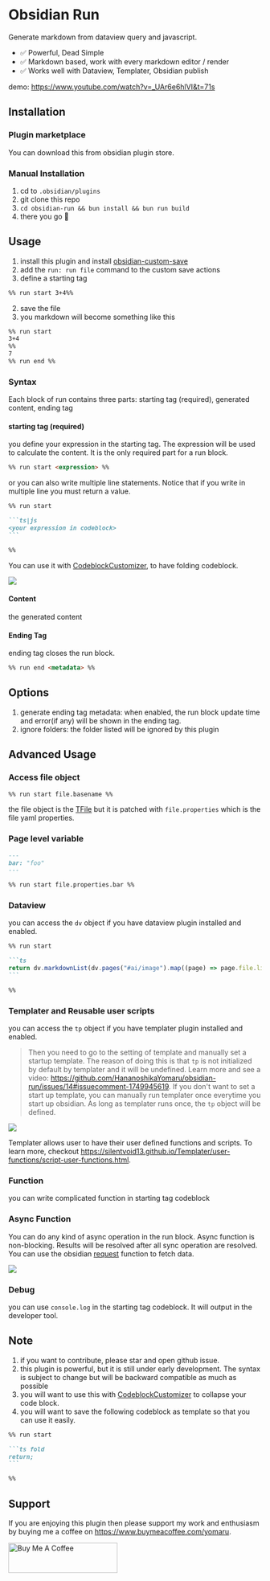 # Obsidian Run

Generate markdown from dataview query and javascript.

- ✅ Powerful, Dead Simple
- ✅ Markdown based, work with every markdown editor / render
- ✅ Works well with Dataview, Templater, Obsidian publish

demo: <https://www.youtube.com/watch?v=_UAr6e6hlVI&t=71s>

## Installation

### Plugin marketplace

You can download this from obsidian plugin store. 

### Manual Installation

1. cd to `.obsidian/plugins`
2. git clone this repo
3. `cd obsidian-run && bun install && bun run build`
4. there you go 🎉

## Usage

1. install this plugin and install [obsidian-custom-save](https://github.com/HananoshikaYomaru/obsidian-custom-save)
2. add the `run: run file` command to the custom save actions
3. define a starting tag

```md
%% run start 3+4%%
```

2. save the file
3. you markdown will become something like this

```md
%% run start
3+4
%%
7
%% run end %%
```

### Syntax

Each block of run contains three parts: starting tag (required), generated content, ending tag

#### starting tag (required)

you define your expression in the starting tag. The expression will be used to calculate the content. It is the only required part for a run block.

```md
%% run start <expression> %%
```

or you can also write multiple line statements. Notice that if you write in multiple line you must return a value.

````md
%% run start

```ts|js
<your expression in codeblock>
```

%%
````

You can use it with [CodeblockCustomizer](https://github.com/mugiwara85/CodeblockCustomizer), to have folding codeblock.

![](https://user-images.githubusercontent.com/43137033/272329457-d278a370-63d6-4dc2-a3f4-68767745ac92.png)

#### Content

the generated content

#### Ending Tag

ending tag closes the run block.

```md
%% run end <metadata> %%
```

## Options

1. generate ending tag metadata: when enabled, the run block update time and error(if any) will be shown in the ending tag.
2. ignore folders: the folder listed will be ignored by this plugin

## Advanced Usage

### Access file object

```md
%% run start file.basename %%
```

the file object is the [TFile](https://docs.obsidian.md/Reference/TypeScript+API/TFile/TFile) but it is patched with `file.properties` which is the file yaml properties.

### Page level variable

```md
---
bar: "foo"
---

%% run start file.properties.bar %%
```

### Dataview

you can access the `dv` object if you have dataview plugin installed and enabled.

````md
%% run start

```ts
return dv.markdownList(dv.pages("#ai/image").map((page) => page.file.link));
```

%%
````

### Templater and Reusable user scripts

you can access the `tp` object if you have templater plugin installed and enabled.

> Then you need to go to the setting of template and manually set a startup template. The reason of doing this is that `tp` is not initialized by default by templater and it will be undefined. Learn more and see a video: <https://github.com/HananoshikaYomaru/obsidian-run/issues/14#issuecomment-1749945619>. If you don't want to set a start up template, you can manually run templater once everytime you start up obsidian. As long as templater runs once, the `tp` object will be defined.

![](https://share.cleanshot.com/qwTYFCby+)

Templater allows user to have their user defined functions and scripts. To learn more, checkout <https://silentvoid13.github.io/Templater/user-functions/script-user-functions.html>.

### Function

you can write complicated function in starting tag codeblock

### Async Function

You can do any kind of async operation in the run block. Async function is non-blocking. Results will be resolved after all sync operation are resolved. You can use the obsidian [request](https://docs.obsidian.md/Reference/TypeScript+API/request) function to fetch data.

![](https://share.cleanshot.com/83hQltDB+)

### Debug

you can use `console.log` in the starting tag codeblock. It will output in the developer tool.

## Note

1. if you want to contribute, please star and open github issue.
2. this plugin is powerful, but it is still under early development. The syntax is subject to change but will be backward compatible as much as possible
3. you will want to use this with [CodeblockCustomizer](https://github.com/mugiwara85/CodeblockCustomizer) to collapse your code block.
4. you will want to save the following codeblock as template so that you can use it easily.

````md
%% run start

```ts fold
return;
```

%%
````

## Support

If you are enjoying this plugin then please support my work and enthusiasm by buying me a coffee on <https://www.buymeacoffee.com/yomaru>.

<a href="https://www.buymeacoffee.com/yomaru" target="_blank"><img src="https://cdn.buymeacoffee.com/buttons/v2/default-yellow.png" alt="Buy Me A Coffee" style="height: 60px !important;width: 217px !important;" ></a>

